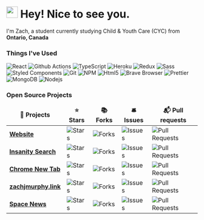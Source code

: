 <h1><img src="https://emojis.slackmojis.com/emojis/images/1531849430/4246/blob-sunglasses.gif?1531849430" width="30"/> Hey! Nice to see you.</h1>


<p>I'm Zach, a student currently studying Child & Youth Care (CYC) from <img src="https://i.imgur.com/A5PjUxb.png" width="18" height="13.5"/> <b>Ontario, Canada</b></p>

<h3>Things I've Used</h3>
<p>
  <img alt="React" src="https://img.shields.io/badge/-React-45b8d8?style=flat-square&logo=react&logoColor=white" />
  <img alt="Github Actions" src="https://img.shields.io/badge/-Github_Actions-2088FF?style=flat-square&logo=github-actions&logoColor=white" />
  <img alt="TypeScript" src="https://img.shields.io/badge/-TypeScript-007ACC?style=flat-square&logo=typescript&logoColor=white" />
  <img alt="Heroku" src="https://img.shields.io/badge/-Heroku-430098?style=flat-square&logo=heroku&logoColor=white" />
  <img alt="Redux" src="https://img.shields.io/badge/-Redux-764ABC?style=flat-square&logo=redux&logoColor=white" />
  <img alt="Sass" src="https://img.shields.io/badge/-Sass-CC6699?style=flat-square&logo=sass&logoColor=white" />
  <img alt="Styled Components" src="https://img.shields.io/badge/-Styled_Components-db7092?style=flat-square&logo=styled-components&logoColor=white" />
  <img alt="Git" src="https://img.shields.io/badge/-Git-F05032?style=flat-square&logo=git&logoColor=white" />
  <img alt="NPM" src="https://img.shields.io/badge/-NPM-CB3837?style=flat-square&logo=npm&logoColor=white" />
  <img alt="Html5" src="https://img.shields.io/badge/-HTML5-E34F26?style=flat-square&logo=html5&logoColor=white" />
  <img alt="Brave Browser" src="https://img.shields.io/badge/-Brave_Browser-FB542B?style=flat-square&logo=brave&logoColor=white" />
  <img alt="Prettier" src="https://img.shields.io/badge/-Prettier-F7B93E?style=flat-square&logo=prettier&logoColor=white" />
  <img alt="MongoDB" src="https://img.shields.io/badge/-MongoDB-13aa52?style=flat-square&logo=mongodb&logoColor=white" />
  <img alt="Nodejs" src="https://img.shields.io/badge/-Nodejs-43853d?style=flat-square&logo=Node.js&logoColor=white" />
</p>
<h3>Open Source Projects</h3>
<table>
  <thead align="center">
    <tr border: none;>
      <td><b>🎁 Projects</b></td>
      <td><b>⭐ Stars</b></td>
      <td><b>📚 Forks</b></td>
      <td><b>🛎 Issues</b></td>
      <td><b>📬 Pull requests</b></td>
    </tr>
  </thead>
  <tbody>
    <tr>
      <td><a href="https://github.com/zachjmurphy/Website"><b>Website</b></a></td>
      <td><img alt="Stars" src="https://img.shields.io/github/stars/zachjmurphy/Website?style=flat-square&labelColor=343b41"/></td>
      <td><img alt="Forks" src="https://img.shields.io/github/forks/zachjmurphy/Website?style=flat-square&labelColor=343b41"/></td>
      <td><img alt="Issues" src="https://img.shields.io/github/issues/zachjmurphy/Website?style=flat-square&labelColor=343b41"/></td>
      <td><img alt="Pull Requests" src="https://img.shields.io/github/issues-pr/zachjmurphy/Website?style=flat-square&labelColor=343b41"/></td>
    </tr>
    <tr>
      <td><a href="https://github.com/zachjmurphy/InsanitySearch"><b>Insanity Search</b></a></td>
      <td><img alt="Stars" src="https://img.shields.io/github/stars/zachjmurphy/InsanitySearch?style=flat-square&labelColor=343b41"/></td>
      <td><img alt="Forks" src="https://img.shields.io/github/forks/zachjmurphy/InsanitySearch?style=flat-square&labelColor=343b41"/></td>
      <td><img alt="Issues" src="https://img.shields.io/github/issues/zachjmurphy/InsanitySearch?style=flat-square&labelColor=343b41"/></td>
      <td><img alt="Pull Requests" src="https://img.shields.io/github/issues-pr/zachjmurphy/InsanitySearch?style=flat-square&labelColor=343b41"/></td>
    </tr>
    <tr>
      <td><a href="https://github.com/zachjmurphy/ChromeNewTab"><b>Chrome New Tab</b></a></td>
      <td><img alt="Stars" src="https://img.shields.io/github/stars/zachjmurphy/ChromeNewTab?style=flat-square&labelColor=343b41"/></td>
      <td><img alt="Forks" src="https://img.shields.io/github/forks/zachjmurphy/ChromeNewTab?style=flat-square&labelColor=343b41"/></td>
      <td><img alt="Issues" src="https://img.shields.io/github/issues/zachjmurphy/ChromeNewTab?style=flat-square&labelColor=343b41"/></td>
      <td><img alt="Pull Requests" src="https://img.shields.io/github/issues-pr/zachjmurphy/ChromeNewTab?style=flat-square&labelColor=343b41"/></td>
    </tr>
    <tr>
      <td><a href="https://github.com/zachjmurphy/zachjmurphy.link"><b>zachjmurphy.link</b></a></td>
      <td><img alt="Stars" src="https://img.shields.io/github/stars/zachjmurphy/zachjmurphy.link?style=flat-square&labelColor=343b41"/></td>
      <td><img alt="Forks" src="https://img.shields.io/github/forks/zachjmurphy/zachjmurphy.link?style=flat-square&labelColor=343b41"/></td>
      <td><img alt="Issues" src="https://img.shields.io/github/issues/zachjmurphy/zachjmurphy.link?style=flat-square&labelColor=343b41"/></td>
      <td><img alt="Pull Requests" src="https://img.shields.io/github/issues-pr/zachjmurphy/zachjmurphy.link?style=flat-square&labelColor=343b41"/></td>
    </tr>
    <tr>
      <td><a href="https://github.com/zachjmurphy/space-news"><b>Space News</b></a></td>
      <td><img alt="Stars" src="https://img.shields.io/github/stars/zachjmurphy/space-news?style=flat-square&labelColor=343b41"/></td>
      <td><img alt="Forks" src="https://img.shields.io/github/forks/zachjmurphy/space-news?style=flat-square&labelColor=343b41"/></td>
      <td><img alt="Issues" src="https://img.shields.io/github/issues/zachjmurphy/space-news?style=flat-square&labelColor=343b41"/></td>
      <td><img alt="Pull Requests" src="https://img.shields.io/github/issues-pr/zachjmurphy/space-news?style=flat-square&labelColor=343b41"/></td>
    </tr>
  </tbody>
</table>
